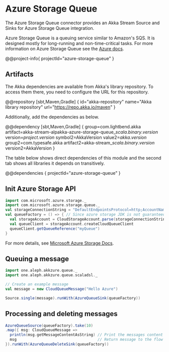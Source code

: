 # Azure Storage Queue

The Azure Storage Queue connector provides an Akka Stream Source and Sinks for Azure Storage Queue integration.

Azure Storage Queue is a queuing service similar to Amazon's SQS. It is designed mostly for long-running and non-time-critical tasks. For more information on Azure Storage Queue see the [Azure docs](https://azure.microsoft.com/en-us/services/storage/queues/).

@@project-info{ projectId="azure-storage-queue" }

## Artifacts

The Akka dependencies are available from Akka's library repository. To access them there, you need to configure the URL for this repository.

@@repository [sbt,Maven,Gradle] {
id="akka-repository"
name="Akka library repository"
url="https://repo.akka.io/maven"
}

Additionally, add the dependencies as below.

@@dependency [sbt,Maven,Gradle] {
  group=com.lightbend.akka
  artifact=akka-stream-alpakka-azure-storage-queue_$scala.binary.version$
  version=$project.version$
  symbol2=AkkaVersion
  value2=$akka.version$
  group2=com.typesafe.akka
  artifact2=akka-stream_$scala.binary.version$
  version2=AkkaVersion
}

The table below shows direct dependencies of this module and the second tab shows all libraries it depends on transitively.

@@dependencies { projectId="azure-storage-queue" }


## Init Azure Storage API

```scala
import com.microsoft.azure.storage._
import com.microsoft.azure.storage.queue._
val storageConnectionString = "DefaultEndpointsProtocol=http;AccountName=<YourAccountName>;AccountKey=<YourKey>"
val queueFactory = () => { // Since azure storage JDK is not guaranteed to be thread-safe
  val storageAccount = CloudStorageAccount.parse(storageConnectionString)
  val queueClient = storageAccount.createCloudQueueClient
  queueClient.getQueueReference("myQueue")
}
```

For more details, see [Microsoft Azure Storage Docs](https://docs.microsoft.com/en-us/azure/storage/queues/storage-java-how-to-use-queue-storage).

## Queuing a message

```scala
import one.aleph.akkzure.queue._
import one.aleph.akkzure.queue.scaladsl._

// Create an example message
val message = new CloudQueueMessage("Hello Azure")

Source.single(message).runWith(AzureQueueSink(queueFactory))
```

## Processing and deleting messages

```scala
AzureQueueSource(queueFactory).take(10)
.map({ msg: CloudQueueMessage =>
  println(msg.getMessageContentAsString) // Print the messages content
  msg                                    // Return message to the flow for deletion
}).runWith(AzureQueueDeleteSink(queueFactory))
```
